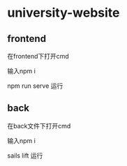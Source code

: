 # university-website

## frontend
在frontend下打开cmd

输入npm i

npm run serve 运行

## back
在back文件下打开cmd

输入npm i

sails lift 运行
